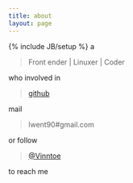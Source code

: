 ```yaml
---
title: about
layout: page
---
```

{% include JB/setup %}
a

> Front ender | Linuxer | Coder

who involved in 

> [github](https://github.com/Vinntoe)

mail 

> lwent90#gmail.com

or follow 

> [@Vinntoe](https://twitter.com/#!/Vinntoe)

to reach me